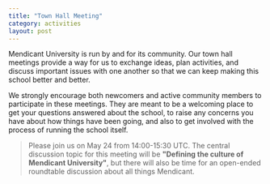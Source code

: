 ```yaml
---
title: "Town Hall Meeting"
category: activities
layout: post
---
```


Mendicant University is run by and for its community.
Our town hall meetings provide a way for us to exchange ideas,
plan activities, and discuss important issues with one another
so that we can keep making this school better and better.

We strongly encourage both newcomers and active community 
members to participate in these meetings. They are meant to
be a welcoming place to get your questions answered about 
the school, to raise any concerns you have about how things
have been going, and also to get involved with the process
of running the school itself.

> Please join us on May 24 from 14:00-15:30 UTC. The central
> discussion topic for this meeting will 
> be **"Defining the culture of Mendicant University"**, but there
> will also be time for an open-ended roundtable discussion
> about all things Mendicant.
